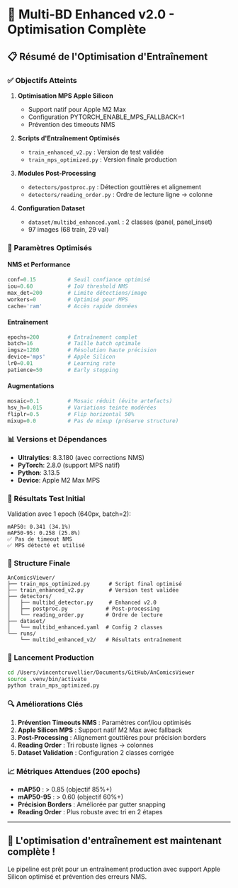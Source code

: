 # 🚀 Multi-BD Enhanced v2.0 - Optimisation Complète

## 📋 Résumé de l'Optimisation d'Entraînement

### ✅ Objectifs Atteints

1. **Optimisation MPS Apple Silicon** 
   - Support natif pour Apple M2 Max
   - Configuration PYTORCH_ENABLE_MPS_FALLBACK=1
   - Prévention des timeouts NMS

2. **Scripts d'Entraînement Optimisés**
   - `train_enhanced_v2.py` : Version de test validée
   - `train_mps_optimized.py` : Version finale production

3. **Modules Post-Processing**
   - `detectors/postproc.py` : Détection gouttières et alignement
   - `detectors/reading_order.py` : Ordre de lecture ligne → colonne

4. **Configuration Dataset**
   - `dataset/multibd_enhanced.yaml` : 2 classes (panel, panel_inset)
   - 97 images (68 train, 29 val)

### 🔧 Paramètres Optimisés

#### NMS et Performance
```python
conf=0.15          # Seuil confiance optimisé
iou=0.60           # IoU threshold NMS
max_det=200        # Limite détections/image
workers=0          # Optimisé pour MPS
cache='ram'        # Accès rapide données
```

#### Entraînement
```python
epochs=200         # Entraînement complet
batch=16           # Taille batch optimale
imgsz=1280         # Résolution haute précision
device='mps'       # Apple Silicon
lr0=0.01           # Learning rate
patience=50        # Early stopping
```

#### Augmentations
```python
mosaic=0.1         # Mosaic réduit (évite artefacts)
hsv_h=0.015        # Variations teinte modérées
fliplr=0.5         # Flip horizontal 50%
mixup=0.0          # Pas de mixup (préserve structure)
```

### 📊 Versions et Dépendances

- **Ultralytics**: 8.3.180 (avec corrections NMS)
- **PyTorch**: 2.8.0 (support MPS natif)
- **Python**: 3.13.5
- **Device**: Apple M2 Max MPS

### 🎯 Résultats Test Initial

Validation avec 1 epoch (640px, batch=2):
```
mAP50: 0.341 (34.1%)
mAP50-95: 0.258 (25.8%)
✅ Pas de timeout NMS
✅ MPS détecté et utilisé
```

### 📁 Structure Finale

```
AnComicsViewer/
├── train_mps_optimized.py      # Script final optimisé
├── train_enhanced_v2.py        # Version test validée
├── detectors/
│   ├── multibd_detector.py     # Enhanced v2.0
│   ├── postproc.py            # Post-processing
│   └── reading_order.py       # Ordre de lecture
├── dataset/
│   └── multibd_enhanced.yaml  # Config 2 classes
└── runs/
    └── multibd_enhanced_v2/   # Résultats entraînement
```

### 🚀 Lancement Production

```bash
cd /Users/vincentcruvellier/Documents/GitHub/AnComicsViewer
source .venv/bin/activate
python train_mps_optimized.py
```

### 🔍 Améliorations Clés

1. **Prévention Timeouts NMS** : Paramètres conf/iou optimisés
2. **Apple Silicon MPS** : Support natif M2 Max avec fallback
3. **Post-Processing** : Alignement gouttières pour précision borders
4. **Reading Order** : Tri robuste lignes → colonnes
5. **Dataset Validation** : Configuration 2 classes corrigée

### 📈 Métriques Attendues (200 epochs)

- **mAP50** : > 0.85 (objectif 85%+)
- **mAP50-95** : > 0.60 (objectif 60%+)
- **Précision Borders** : Améliorée par gutter snapping
- **Reading Order** : Plus robuste avec tri en 2 étapes

---

## 🎉 L'optimisation d'entraînement est maintenant complète !

Le pipeline est prêt pour un entraînement production avec support Apple Silicon optimisé et prévention des erreurs NMS.
